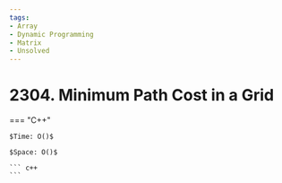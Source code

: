 ```yaml
---
tags:
- Array
- Dynamic Programming
- Matrix
- Unsolved
---
```



# 2304. Minimum Path Cost in a Grid

=== "C++"

    $Time: O()$

    $Space: O()$

    ``` c++
    ```